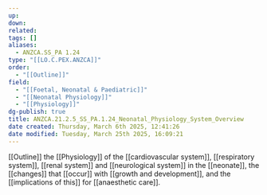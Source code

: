 ```yaml
---
up: 
down: 
related: 
tags: []
aliases:
  - ANZCA.SS_PA 1.24
type: "[[LO.C.PEX.ANZCA]]"
order:
  - "[[Outline]]"
field:
  - "[[Foetal, Neonatal & Paediatric]]"
  - "[[Neonatal Physiology]]"
  - "[[Physiology]]"
dg-publish: true
title: ANZCA.21.2.5_SS_PA.1.24_Neonatal_Physiology_System_Overview
date created: Thursday, March 6th 2025, 12:41:26
date modified: Tuesday, March 25th 2025, 16:09:21
---
```


[[Outline]] the [[Physiology]] of the [[cardiovascular system]], [[respiratory system]], [[renal system]] and [[neurological system]] in the [[neonate]], the [[changes]] that [[occur]] with [[growth and development]], and the [[implications of this]] for [[anaesthetic care]].
